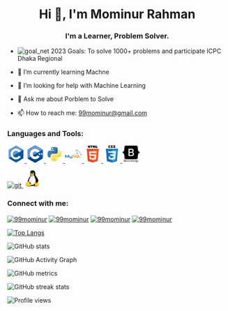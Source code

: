 <h1 align="center">Hi 👋, I'm Mominur Rahman</h1>
<h3 align="center">I'm a Learner, Problem Solver.</h3> 

- <img class="emoji" alt="goal_net" height="20" width="20" src="https://github.githubassets.com/images/icons/emoji/unicode/1f945.png"> 2023 Goals: To solve 1000+ problems and participate ICPC Dhaka Regional 

- 🌱 I’m currently learning Machne
- 🤔 I’m looking for help with Machine Learning 
- 💬 Ask me about Porblem to Solve 
- 📫 How to reach me: 99mominur@gmail.com 

<h3 align="left">Languages and Tools:</h3>
<p align="left"> 
 <a href="https://www.cprogramming.com/" target="_blank" rel="noreferrer"> <img src="https://raw.githubusercontent.com/devicons/devicon/master/icons/c/c-original.svg" alt="c" width="40" height="40"/> </a> 
 <a href="https://www.w3schools.com/cpp/" target="_blank" rel="noreferrer"> <img src="https://raw.githubusercontent.com/devicons/devicon/master/icons/cplusplus/cplusplus-original.svg" alt="cplusplus" width="40" height="40"/> </a> 
 <a href="https://www.python.org" target="_blank" rel="noreferrer"> <img src="https://raw.githubusercontent.com/devicons/devicon/master/icons/python/python-original.svg" alt="python" width="40" height="40"/> </a>
  <a href="https://www.mysql.com/" target="_blank" rel="noreferrer"> <img src="https://raw.githubusercontent.com/devicons/devicon/master/icons/mysql/mysql-original-wordmark.svg" alt="mysql" width="40" height="40"/> </a> 
 <a href="https://www.w3.org/html/" target="_blank" rel="noreferrer"> <img src="https://raw.githubusercontent.com/devicons/devicon/master/icons/html5/html5-original-wordmark.svg" alt="html5" width="40" height="40"/> </a> 
 <a href="https://www.w3schools.com/css/" target="_blank" rel="noreferrer"> <img src="https://raw.githubusercontent.com/devicons/devicon/master/icons/css3/css3-original-wordmark.svg" alt="css3" width="40" height="40"/> </a>
 <a href="https://getbootstrap.com" target="_blank" rel="noreferrer"> <img src="https://raw.githubusercontent.com/devicons/devicon/master/icons/bootstrap/bootstrap-plain-wordmark.svg" alt="bootstrap" width="40" height="40"/> </a>
 
 <a href="https://git-scm.com/" target="_blank" rel="noreferrer"> <img src="https://www.vectorlogo.zone/logos/git-scm/git-scm-icon.svg" alt="git" width="40" height="40"/> </a> 
 <a href="https://www.linux.org/" target="_blank" rel="noreferrer"> <img src="https://raw.githubusercontent.com/devicons/devicon/master/icons/linux/linux-original.svg" alt="linux" width="40" height="40"/> </a>  </p>


<h3 align="left">Connect with me:</h3>
<p align="left">
 <a href="https://codeforces.com/profile/99mominur" target="blank"><img align="center" src="https://raw.githubusercontent.com/rahuldkjain/github-profile-readme-generator/master/src/images/icons/Social/codeforces.svg" alt="99mominur" height="30" width="40" /></a>
 <a href="https://www.leetcode.com/99mominur" target="blank"><img align="center" src="https://raw.githubusercontent.com/rahuldkjain/github-profile-readme-generator/master/src/images/icons/Social/leet-code.svg" alt="99mominur" height="30" width="40" /></a>
 <a href="https://www.hackerrank.com/99mominur" target="blank"><img align="center" src="https://raw.githubusercontent.com/rahuldkjain/github-profile-readme-generator/master/src/images/icons/Social/hackerrank.svg" alt="99mominur" height="30" width="40" /></a>
 <a href="https://linkedin.com/in/99mominur" target="blank"><img align="center" src="https://raw.githubusercontent.com/rahuldkjain/github-profile-readme-generator/master/src/images/icons/Social/linked-in-alt.svg" alt="99mominur" height="30" width="40" /></a>
 

</p>


 

[![Top Langs](https://github-readme-stats.vercel.app/api/top-langs/?username=99mominur)](https://github.com/anuraghazra/github-readme-stats)

![GitHub stats](https://github-readme-stats.vercel.app/api?username=99mominur&show_icons=true&count_private=true)  

![GitHub Activity Graph](https://activity-graph.herokuapp.com/graph?username=99mominur)  

![GitHub metrics](https://metrics.lecoq.io/99mominur)  

![GitHub streak stats](https://streak-stats.demolab.com/?user=99mominur)  

![Profile views](https://gpvc.arturio.dev/99mominur)  
